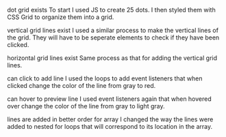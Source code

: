 dot grid exists
To start I used JS to create 25 dots. I then styled them with CSS Grid to organize them into a grid.

vertical grid lines exist
I used a similar process to make the vertical lines of the grid. They will have to be seperate elements to check if they have been clicked.

horizontal grid lines exist
Same process as that for adding the vertical grid lines. 

can click to add line
I used the loops to add event listeners that when clicked change the color of the line from gray to red.

can hover to preview line
I used event listeners again that when hovered over change the color of the line from gray to light gray.

lines are added in better order for array
I changed the way the lines were added to nested for loops that will correspond to its location in the array.